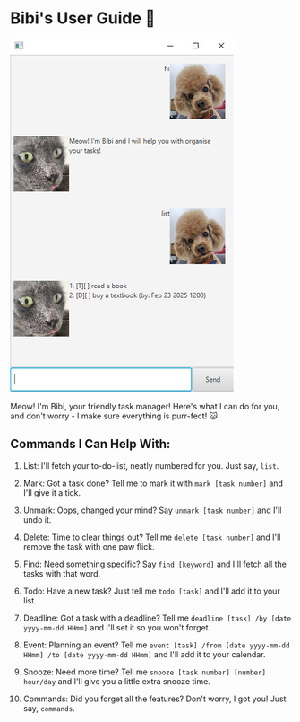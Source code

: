 
# Bibi's User Guide 🐾
![Bibi Bot](../Ui.png.PNG)

Meow! I'm Bibi, your friendly task manager! Here's what I can do for you, and don't worry - I make sure everything is purr-fect! 🐱

## Commands I Can Help With:
1. List: I'll fetch your to-do-list, neatly numbered for you. Just say, ```list```.
   
2. Mark: Got a task done? Tell me to mark it with ```mark [task number]``` and I'll give it a tick.
   
3. Unmark: Oops, changed your mind? Say ```unmark [task number]``` and I'll undo it.
   
4. Delete: Time to clear things out? Tell me ```delete [task number]``` and I'll remove the task with one paw flick.
   
5. Find: Need something specific? Say ```find [keyword]``` and I'll fetch all the tasks with that word.
   
6. Todo: Have a new task? Just tell me ```todo [task]``` and I'll add it to your list.
    
7. Deadline: Got a task with a deadline? Tell me ```deadline [task] /by [date yyyy-mm-dd HHmm]``` and I'll set it so you won't forget.

8. Event: Planning an event? Tell me ```event [task] /from [date yyyy-mm-dd HHmm] /to [date yyyy-mm-dd HHmm]``` and I'll add it to your calendar.

9. Snooze: Need more time? Tell me ```snooze [task number] [number] hour/day``` and I'll give you a little extra snooze time.
    
10. Commands: Did you forget all the features? Don't worry, I got you! Just say, ```commands```.
    
